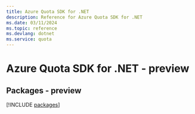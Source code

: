 ```yaml
---
title: Azure Quota SDK for .NET
description: Reference for Azure Quota SDK for .NET
ms.date: 03/11/2024
ms.topic: reference
ms.devlang: dotnet
ms.service: quota
---
```

# Azure Quota SDK for .NET - preview
## Packages - preview
[!INCLUDE [packages](quota-index.md)]